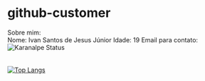 # github-customer
Sobre mim:
<br>
Nome: Ivan Santos de Jesus Júnior
Idade: 19
Email para contato: 
![Karanalpe Status](https://github-readme-stats.vercel.app/api?username=IvansJr&show_icons=true&theme=radical)
<br>
<br>
<br>
[![Top Langs](https://github-readme-stats.vercel.app/api/top-langs/?username=IvansJr)](https://github.com/anuraghazra/github-readme-stats)